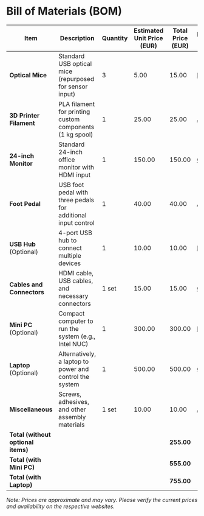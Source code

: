 # Bill of Materials (BOM)

| Item                     | Description                                                                 | Quantity | Estimated Unit Price (EUR) | Total Price (EUR) | Purchase Link                                                                                                                                                                                                 |
|--------------------------|-----------------------------------------------------------------------------|----------|----------------------------|-------------------|---------------------------------------------------------------------------------------------------------------------------------------------------------------------------------------------------------------|
| **Optical Mice**         | Standard USB optical mice (repurposed for sensor input)                      | 3        | 5.00                       | 15.00             | [Reichelt](https://www.reichelt.com/be/nl/shop/product/muis_muis_kabel_usb_zwart-305524)                                                                                                                      |
| **3D Printer Filament**  | PLA filament for printing custom components (1 kg spool)                    | 1        | 25.00                      | 25.00             | [Amazon](https://www.amazon.com.be/-/en/WANHAO-Filament-Premium-1-75MM-Printer/dp/B07WZBDPXM)                                                                                                                  |
| **24-inch Monitor**      | Standard 24-inch office monitor with HDMI input                             | 1        | 150.00                     | 150.00            | [Coolblue](https://www.coolblue.be/en/product/816816/aoc-24p1.html)                                                                                                                                           |
| **Foot Pedal**           | USB foot pedal with three pedals for additional input control               | 1        | 40.00                      | 40.00             | [Amazon](https://www.amazon.com.be/-/en/Optical-Controller-Programmable-Computer-Keyboard/dp/B09YYPYY39)                                                                                                       |
| **USB Hub** (Optional)   | 4-port USB hub to connect multiple devices                                  | 1        | 10.00                      | 10.00             | [Reichelt](https://www.reichelt.com/de/en/usb-cable-and-adapter-set-usb-adapterset-1-p82461.html)                                                                                                             |
| **Cables and Connectors**| HDMI cable, USB cables, and necessary connectors                            | 1 set    | 15.00                      | 15.00             | [Coolblue](https://www.coolblue.be/en/cables/hdmi-cables)                                                                                                                                                     |
| **Mini PC** (Optional)   | Compact computer to run the system (e.g., Intel NUC)                         | 1        | 300.00                     | 300.00            | [Reichelt](https://www.reichelt.com/de/en/mini-pc-nuc-kit-nuc12wski7-intel-nuc12wski7-p335701.html)                                                                                                           |
| **Laptop** (Optional)    | Alternatively, a laptop to power and control the system                     | 1        | 500.00                     | 500.00            | [Coolblue](https://www.coolblue.be/en/laptops)                                                                                                                                                                |
| **Miscellaneous**        | Screws, adhesives, and other assembly materials                             | 1 set    | 10.00                      | 10.00             | [Amazon](https://www.amazon.com.be/-/en/Pack-Velcro-Strips-50mm-120mm/dp/B06XP7V57B)                                                                                                                          |
| **Total (without optional items)** |                                                                     |          |                            | **255.00**        |                                                                                                                                                                                                               |
| **Total (with Mini PC)** |                                                                     |          |                            | **555.00**        |                                                                                                                                                                                                               |
| **Total (with Laptop)**  |                                                                     |          |                            | **755.00**        |                                                                                                                                                                                                               |

*Note: Prices are approximate and may vary. Please verify the current prices and availability on the respective websites.*
